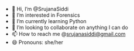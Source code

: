 - 👋 Hi, I’m @SrujanaSiddi
- 👀 I’m interested in Forensics
- 🌱 I’m currently learning Python
- 💞️ I’m looking to collaborate on anything I can do
- 📫 How to reach me @srujanasiddi@gmail.com
- 😄 Pronouns: she/her

<!---
SrujanaSiddi/SrujanaSiddi is a ✨ special ✨ repository because its `README.md` (this file) appears on your GitHub profile.
You can click the Preview link to take a look at your changes.
--->
